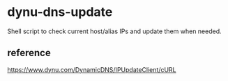# dynu-dns-update

Shell script to check current host/alias IPs and update them when needed.

## reference

https://www.dynu.com/DynamicDNS/IPUpdateClient/cURL

